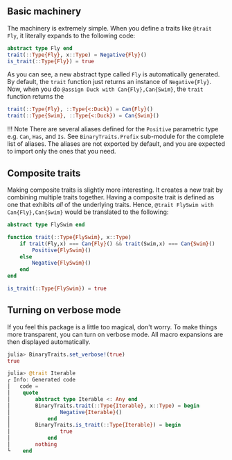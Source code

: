 ## Basic machinery

The machinery is extremely simple. When you define a traits like `@trait Fly`, it literally expands to the following code:

```julia
abstract type Fly end
trait(::Type{Fly}, x::Type) = Negative{Fly}()
is_trait(::Type{Fly}) = true
```

As you can see, a new abstract type called  `Fly` is automatically generated. By default, the `trait` function just returns an instance of `Negative{Fly}`.  Now, when you do `@assign Duck with Can{Fly},Can{Swim}`, the `trait` function returns the

```julia
trait(::Type{Fly}, ::Type{<:Duck}) = Can{Fly}()
trait(::Type{Swim}, ::Type{<:Duck}) = Can{Swim}()
```

!!! Note
    There are several aliases defined for the `Positive` parametric type
    e.g. `Can`, `Has`, and `Is`.  See `BinaryTraits.Prefix` sub-module
    for the complete list of aliases.  The aliases are not exported by
    default, and you are expected to import only the ones that you need.

## Composite traits

Making composite traits is slightly more interesting.  It creates a new trait by combining multiple traits together.  Having a composite trait is defined as one that exhibits *all* of the underlying traits.  Hence, `@trait FlySwim with Can{Fly},Can{Swim}` would be translated to the following:

```julia
abstract type FlySwim end

function trait(::Type{FlySwim}, x::Type)
    if trait(Fly,x) === Can{Fly}() && trait(Swim,x) === Can{Swim}()
        Positive{FlySwim}()
    else
        Negative{FlySwim}()
    end
end

is_trait(::Type{FlySwim}) = true
```

## Turning on verbose mode

If you feel this package is a little too magical, don't worry.  To make things
more transparent, you can turn on verbose mode.  All macro expansions are then
displayed automatically.

```julia
julia> BinaryTraits.set_verbose!(true)
true

julia> @trait Iterable
┌ Info: Generated code
│   code =
│    quote
│        abstract type Iterable <: Any end
│        BinaryTraits.trait(::Type{Iterable}, x::Type) = begin
│                Negative{Iterable}()
│            end
│        BinaryTraits.is_trait(::Type{Iterable}) = begin
│                true
│            end
│        nothing
└    end
```
